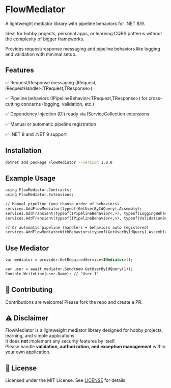 # FlowMediator
A lightweight mediator library with pipeline behaviors for .NET 8/9.

Ideal for hobby projects, personal apps, or learning CQRS patterns without the complexity of bigger frameworks.

Provides request/response messaging and pipeline behaviors like logging and validation with minimal setup.

## Features

✅ Request/Response messaging (IRequest<TResponse>, IRequestHandler<TRequest,TResponse>)

✅ Pipeline behaviors (IPipelineBehavior<TRequest,TResponse>) for cross-cutting concerns (logging, validation, etc.)

✅ Dependency Injection (DI) ready via IServiceCollection extensions

✅ Manual or automatic pipeline registration

✅ .NET 8 and .NET 9 support

## Installation
```bash
dotnet add package FlowMediator --version 1.0.0
```

## Example Usage
```markdown
using FlowMediator.Contracts;
using FlowMediator.Extensions;

// Manual pipeline (you choose order of behaviors)
services.AddFlowMediator(typeof(GetUserByIdQuery).Assembly);
services.AddTransient(typeof(IPipelineBehavior<,>), typeof(LoggingBehavior<,>));
services.AddTransient(typeof(IPipelineBehavior<,>), typeof(ValidationBehavior<,>));

// Or automatic pipeline (handlers + behaviors auto registered)
services.AddFlowMediatorWithBehaviors(typeof(GetUserByIdQuery).Assembly);
```

## Use Mediator
```markdown
var mediator = provider.GetRequiredService<IMediator>();

var user = await mediator.Send(new GetUserByIdQuery(1));
Console.WriteLine(user.Name); // "User 1"
```

## 🤝 Contributing
Contributions are welcome! Please fork the repo and create a PR.

## ⚠️ Disclaimer

FlowMediator is a lightweight mediator library designed for hobby projects, learning, and simple applications.  
It does **not** implement any security features by itself.  
Please handle **validation, authorization, and exception management** within your own application.

## 📜 License
Licensed under the MIT License. See [LICENSE](./LICENSE) for details.

